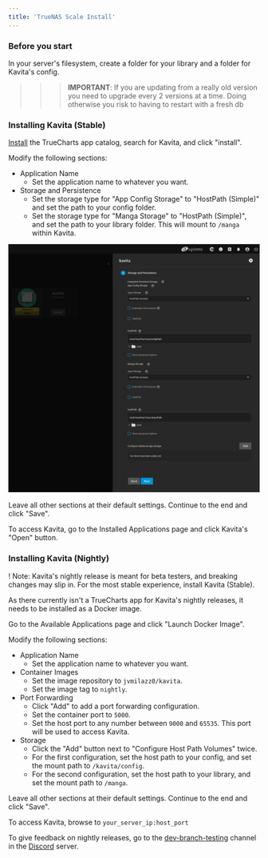 ```yaml
---
title: 'TrueNAS Scale Install'
---
```


### Before you start
In your server's filesystem, create a folder for your library and a folder for Kavita's config.

>>>**IMPORTANT**: If you are updating from a really old version you need to upgrade every 2 versions at a time. Doing otherwise you risk to having to restart with a fresh db

### Installing Kavita (Stable)

[Install](https://truecharts.org/docs/manual/SCALE%20Apps/Adding-TrueCharts) the TrueCharts app catalog, search for Kavita, and click "install".

Modify the following sections:
- Application Name
  - Set the application name to whatever you want.
- Storage and Persistence
  - Set the storage type for "App Config Storage" to "HostPath (Simple)" and set the path to your config folder.
  - Set the storage type for "Manga Storage" to "HostPath (Simple)", and set the path to your library folder. This will mount to `/manga` within Kavita.

![Kavita storage settings](storage.png)

Leave all other sections at their default settings. Continue to the end and click "Save". 

To access Kavita, go to the Installed Applications page and click Kavita's "Open" button.

### Installing Kavita (Nightly)

! Note: Kavita's nightly release is meant for beta testers, and breaking changes may slip in. For the most stable experience, install Kavita (Stable).

As there currently isn't a TrueCharts app for Kavita's nightly releases, it needs to be installed as a Docker image.

Go to the Available Applications page and click "Launch Docker Image".

Modify the following sections:
- Application Name
  - Set the application name to whatever you want.
- Container Images
  - Set the image repository to `jvmilazz0/kavita`.
  - Set the image tag to `nightly`.
- Port Forwarding
  - Click "Add" to add a port forwarding configuration.
  - Set the container port to `5000`.
  - Set the host port to any number between `9000` and `65535`. This port will be used to access Kavita.
- Storage
  - Click the "Add" button next to "Configure Host Path Volumes" twice.
  - For the first configuration, set the host path to your config, and set the mount path to `/kavita/config`.
  - For the second configuration, set the host path to your library, and set the mount path to `/manga`.

Leave all other sections at their default settings. Continue to the end and click "Save".

To access Kavita, browse to `your_server_ip:host_port`

To give feedback on nightly releases, go to the [dev-branch-testing](https://discord.com/channels/821879810934439936/851515194185744464) channel in the [Discord](https://discord.gg/b52wT37kt7) server.